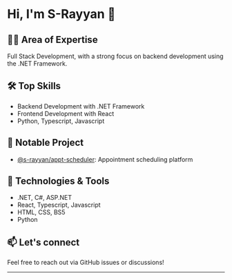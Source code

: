 # Hi, I'm S-Rayyan 👋

## 👨‍💻 Area of Expertise
Full Stack Development, with a strong focus on backend development using the .NET Framework.

## 🛠 Top Skills
- Backend Development with .NET Framework
- Frontend Development with React
- Python, Typescript, Javascript

## 🚀 Notable Project
- [@s-rayyan/appt-scheduler](https://github.com/s-rayyan/appt-scheduler): Appointment scheduling platform

## 💼 Technologies & Tools
- .NET, C#, ASP.NET
- React, Typescript, Javascript
- HTML, CSS, BS5
- Python

## 📫 Let's connect
Feel free to reach out via GitHub issues or discussions!

---
